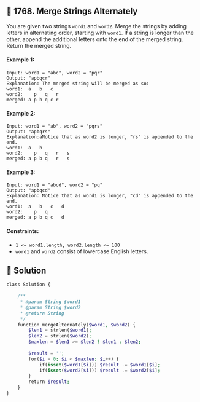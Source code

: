 ## 📝 1768. Merge Strings Alternately  
You are given two strings `word1` and `word2`. Merge the strings by adding letters in alternating order, starting with `word1`. If a string is longer than the other, append the additional letters onto the end of the merged string.  
Return the merged string.  
     
  
#### Example 1:  

```
Input: word1 = "abc", word2 = "pqr"
Output: "apbqcr"
Explanation: The merged string will be merged as so:
word1:  a   b   c
word2:    p   q   r
merged: a p b q c r

```
#### Example 2:  

```
Input: word1 = "ab", word2 = "pqrs"
Output: "apbqrs"
Explanation:aNotice that as word2 is longer, "rs" is appended to the end.
word1:  a   b 
word2:    p   q   r   s
merged: a p b q   r   s

```
#### Example 3:  

```
Input: word1 = "abcd", word2 = "pq"
Output: "apbqcd"
Explanation: Notice that as word1 is longer, "cd" is appended to the end.
word1:  a   b   c   d
word2:    p   q 
merged: a p b q c   d

```
  
#### Constraints:  
+ `1 <= word1.length, word2.length <= 100`  
+ `word1` and `word2` consist of lowercase English letters.  
  
## 📝 Solution 
```php  
class Solution {  
  
    /**  
     * @param String $word1  
     * @param String $word2  
     * @return String  
     */  
    function mergeAlternately($word1, $word2) {  
        $len1 = strlen($word1);  
        $len2 = strlen($word2);  
        $maxlen = $len1 >= $len2 ? $len1 : $len2;  
  
        $result = '';  
        for($i = 0; $i < $maxlen; $i++) {  
            if(isset($word1[$i])) $result .= $word1[$i];  
            if(isset($word2[$i])) $result .= $word2[$i];  
        }  
        return $result;  
    }  
}  
```  

